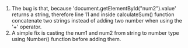 1. The bug is that, because 'document.getElementById("num2").value' returns a string, therefore line 11 and inside calculateSum() function concatenate two strings instead of adding two number when using the '+' operator.
2. A simple fix is casting the num1 and num2 from string to number type using Number() function before adding them.